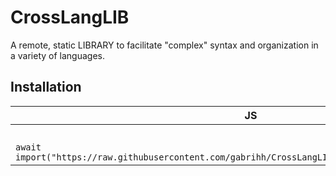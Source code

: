 # CrossLangLIB

A remote, static LIBRARY to facilitate "complex" syntax and organization in a variety of languages.

## Installation

| JS                                                              | PHP | Lua | Python |
|-----------------------------------------------------------------|-----|-----|--------|
| <script src=" [CDN JS LINK](https://raw.githubusercontent.com/gabrihh/CrossLangLIB/refs/heads/main/lang/js.js)" ></script> | ... | ... | ... |
| `await import("https://raw.githubusercontent.com/gabrihh/CrossLangLIB/refs/heads/main/lang/js.js");`        | ... | ... | ... |
